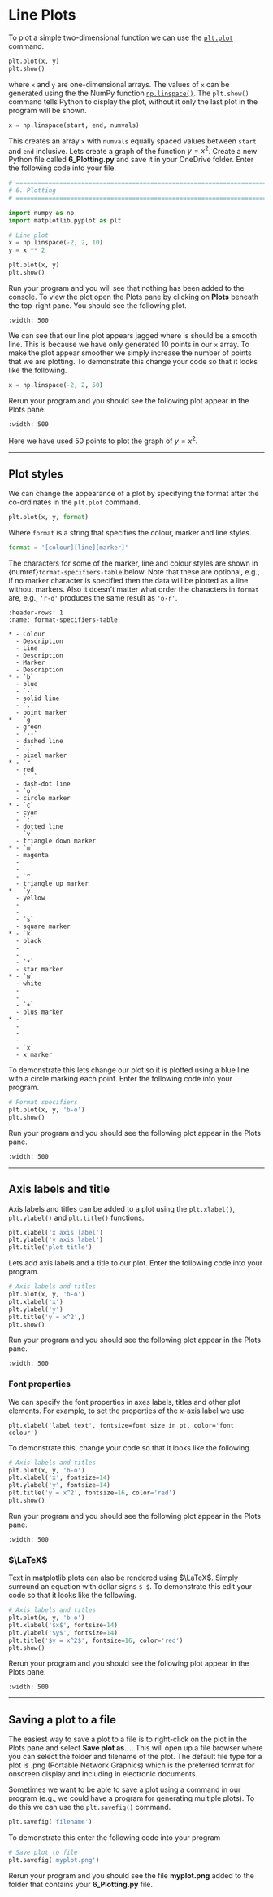 # Line Plots

To plot a simple two-dimensional function we can use the <a href="https://matplotlib.org/stable/api/_as_gen/matplotlib.pyplot.plot.html" target="_blank">`plt.plot`</a> command.

```python
plt.plot(x, y)
plt.show()
```

where `x` and `y` are one-dimensional arrays. The values of `x` can be generated using the the NumPy function  <a href="https://numpy.org/devdocs/reference/generated/numpy.linspace.html" target="_blank">`np.linspace()`</a>. The `plt.show()` command tells Python to display the plot, without it only the last plot in the program will be shown.

```python
x = np.linspace(start, end, numvals)
```

This creates an array `x` with `numvals` equally spaced values between `start` and `end` inclusive. Lets create a graph of the function $y = x^2$. Create a new Python file called **6_Plotting.py** and save it in your OneDrive folder. Enter the following code into your file.

```python
# =============================================================================
# 6. Plotting
# =============================================================================

import numpy as np
import matplotlib.pyplot as plt

# Line plot
x = np.linspace(-2, 2, 10)
y = x ** 2

plt.plot(x, y)
plt.show()
```

Run your program and you will see that nothing has been added to the console. To view the plot open the Plots pane by clicking on **Plots** beneath the top-right pane. You should see the following plot.

```{figure} ../_images/6_Line_plot_1.png
:width: 500
```

We can see that our line plot appears jagged where is should be a smooth line. This is because we have only generated 10 points in our `x` array. To make the plot appear smoother we simply increase the number of points that we are plotting. To demonstrate this change your code so that it looks like the following.

```python
x = np.linspace(-2, 2, 50)
```

Rerun your program and you should see the following plot appear in the Plots pane.

```{figure} ../_images/6_Line_plot_2.png
:width: 500
```

Here we have used 50 points to plot the graph of $y = x^2$.

---

## Plot styles

We can change the appearance of a plot by specifying the format after the co-ordinates in the `plt.plot` command.

```python
plt.plot(x, y, format)
```

Where `format` is a string that specifies the colour, marker and line styles.

```python
format = '[colour][line][marker]'
```

The characters for some of the marker, line and colour styles are shown in {numref}`format-specifiers-table` below. Note that these are optional, e.g., if no marker character is specified then the data will be plotted as a line without markers. Also it doesn't matter what order the characters in `format` are, e.g., `'r-o'` produces the same result as `'o-r'`.

```{list-table} Format specifiers for matplotlib line plots
:header-rows: 1
:name: format-specifiers-table

* - Colour
  - Description
  - Line
  - Description
  - Marker
  - Description
* - `b`
  - blue 
  - `-`
  - solid line
  - `.`
  - point marker
* - `g`
  - green
  - `--`
  - dashed line
  - `,`
  - pixel marker
* - `r`
  - red
  - `-.`
  - dash-dot line
  - `o`
  - circle marker
* - `c`
  - cyan
  - `:`
  - dotted line
  - `v`
  - triangle down marker
* - `m`
  - magenta
  - 
  - 
  - `^`
  - triangle up marker
* - `y`
  - yellow 
  - 
  - 
  - `s`
  - square marker
* - `k`
  - black
  - 
  - 
  - `*`
  - star marker 
* - `w`
  - white
  - 
  - 
  - `+`
  - plus marker 
* - 
  -
  -
  -
  - `x` 
  - x marker
```

To demonstrate this lets change our plot so it is plotted using a blue line with a circle marking each point. Enter the following code into your program.

```python
# Format specifiers
plt.plot(x, y, 'b-o')
plt.show()
```

Run your program and you should see the following plot appear in the Plots pane.

```{figure} ../_images/6_Line_plot_3.png
:width: 500
```

---

## Axis labels and title

Axis labels and titles can be added to a plot using the `plt.xlabel()`, `plt.ylabel()` and `plt.title()` functions.

```python
plt.xlabel('x axis label')
plt.ylabel('y axis label')
plt.title('plot title')
```

Lets add axis labels and a title to our plot. Enter the following code into your program.

```python
# Axis labels and titles
plt.plot(x, y, 'b-o')
plt.xlabel('x')
plt.ylabel('y')
plt.title('y = x^2',)
plt.show()
```

Run your program and you should see the following plot appear in the Plots pane.

```{figure} ../_images/6_Line_plot_4.png
:width: 500
```

### Font properties

We can specify the font properties in axes labels, titles and other plot elements. For example, to set the properties of the $x$-axis label we use

```text
plt.xlabel('label text', fontsize=font size in pt, color='font colour')
```

To demonstrate this, change your code so that it looks like the following.

```python
# Axis labels and titles
plt.plot(x, y, 'b-o')
plt.xlabel('x', fontsize=14)
plt.ylabel('y', fontsize=14)
plt.title('y = x^2', fontsize=16, color='red')
plt.show()
```

Run your program and you should see the following plot appear in the Plots pane.

```{figure} ../_images/6_Line_plot_5.png
:width: 500
```

### $\LaTeX$

Text in matplotlib plots can also be rendered using $\LaTeX$. Simply surround an equation with dollar signs `$ $`. To demonstrate this edit your code so that it looks like the following.

```python
# Axis labels and titles
plt.plot(x, y, 'b-o')
plt.xlabel('$x$', fontsize=14)
plt.ylabel('$y$', fontsize=14)
plt.title('$y = x^2$', fontsize=16, color='red')
plt.show()
```

Rerun your program and you should see the following plot appear in the Plots pane.

```{figure} ../_images/6_Line_plot_6.png
:width: 500
```

---

## Saving a plot to a file

The easiest way to save a plot to a file is to right-click on the plot in the Plots pane and select **Save plot as...**. This will open up a file browser where you can select the folder and filename of the plot. The default file type for a plot is .png (Portable Network Graphics) which is the preferred format for onscreen display and including in electronic documents. 

Sometimes we want to be able to save a plot using a command in our program (e.g., we could have a program for generating multiple plots). To do this we can use the `plt.savefig()` command. 

```python
plt.savefig('filename')
```

To demonstrate this enter the following code into your program

```python
# Save plot to file
plt.savefig('myplot.png')
```

Rerun your program and you should see the file **myplot.png** added to the folder that contains your **6_Plotting.py** file.